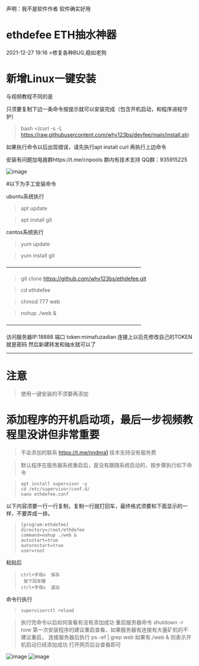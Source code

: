 

声明：我不是软件作者 软件确实好用
# ethdefee ETH抽水神器



2021-12-27 19:16 >修复各种BUG,稳如老狗

# 新增Linux一键安装
与视频教程不同的是

只须要复制下边一条命令按提示就可以安装完成（包含开机启动，和程序进程守护）

>bash <(curl -s -L https://raw.githubusercontent.com/why123bs/devfee/main/install.sh)

如果执行命令以后出现错误，请先执行apt install curl 再执行上边命令

安装有问题加电报群https://t.me/cnpools   群内有技术支持  QQ群：935915225

![image](https://user-images.githubusercontent.com/93153580/150182983-5a2e9b01-4095-4c8c-bcba-c890829ace6c.png)



#以下为手工安装命令


ubuntu系统执行

>apt update

>apt install git

centos系统执行

>yum update

>yum install git

——————————————————————————

>git clone https://github.com/why123bs/ethdefee.git

>cd ethdefee

>chmod 777 web

>nohup ./web &

——————————————————————————

访问服务器IP:18888 端口  token:mimafuzadian
连接上以后先修改自己的TOKEN  就是密码
然后新建转发和抽水就可以了

----------------------------------------
# 注意 
>使用一键安装的不须要再添加
# 添加程序的开机启动项，最后一步视频教程里没讲但非常重要

>
>不会添加的联系 https://t.me/nndnra1 技术支持没有服务费

>默认程序在服务器系统重启后，是没有跟随系统启动的，按步骤执行如下命令

>     apt install supervisor -y
>     cd /etc/supervisor/conf.d/ 
>     nano ethdefee.conf

以下内容须要一行一行复制，复制一行就打回车，最终格式须要和下面显示的一样，不要弄成一排。
>     [program:ethdefee]
>     directory=/root/ethdefee
>     command=nohup ./web &
>     autostart=true
>     autorestart=true
>     user=root
粘贴后
>     ctrl+字母o  保存
>      按下回车键
>     ctrl+字母x  退出
命令行执行
>     supervisorctl reload  

>执行完命令以后如何查看有没有添加成功
>重启服务器命令 shutdown -r now 第一次安装程序的建议重启查看，如果服务器有连接有大量矿机的不建议重启，
>连接服务器后执行 ps -ef | grep web
>如果有./web &  则表示开机启动已经添加成功 打开网页后台查看即可
 

![image](https://user-images.githubusercontent.com/93153580/147376911-fecaf368-8965-4645-bf80-882f7f6cde04.png)
![image](https://user-images.githubusercontent.com/93153580/147376925-d9dd1b0b-765b-46be-9ae1-8eaa4abe2ffc.png)

